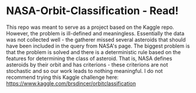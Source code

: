 # NASA-Orbit-Classification - Read!

This repo was meant to serve as a project based on the Kaggle repo. However, the problem is ill-defined and meaningless. Essentially the data was not collected well - the gatherer missed several asteroids that should have been included in the query from NASA's page. The biggest problem is that the problem is solved and there is a deterministic rule based on the features for determining the class of asteroid. That is, NASA defines asteroids by their orbit and has criterions - these criterions are not stochastic and so our work leads to nothing meaningful. I do not recommend trying this Kaggle challenge here: https://www.kaggle.com/brsdincer/orbitclassification

